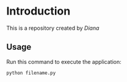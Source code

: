 # Introduction

This is a repository created by *Diana*


## Usage


Run this command to execute the application:


`python filename.py`
